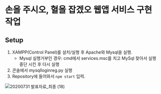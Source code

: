 # 손을 주시오, 혈을 잡겠오 웹앱 서비스 구현 작업

## Setup
1. XAMPP(Control Panel)를 설치/실행 후 Apache와 Mysql을 실행.
    - Mysql 실행거부인 경우: cmd에서 services.msc를 치고 MySql 찾아서 실행중단 시킨 후 다시 실행
2. 콘솔에서 mysqlloginreg.py 실행
3. Repository에 들어와서 `npm start` 입력.

![20200731 발표자료_최종 (18)](https://user-images.githubusercontent.com/63584973/89733979-1759d680-da94-11ea-9e10-427e4b657944.png)
